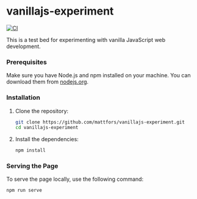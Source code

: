 # vanillajs-experiment
[![CI](https://github.com/mattfors/vanillajs-experiment/actions/workflows/main.yml/badge.svg)](https://github.com/mattfors/vanillajs-experiment/actions/workflows/main.yml)


This is a test bed for experimenting with vanilla JavaScript web development.

### Prerequisites

Make sure you have Node.js and npm installed on your machine. You can download them from [nodejs.org](https://nodejs.org/).

### Installation

1. Clone the repository:
    ```sh
    git clone https://github.com/mattfors/vanillajs-experiment.git
    cd vanillajs-experiment
    ```

2. Install the dependencies:
    ```sh
    npm install
    ```

### Serving the Page

To serve the page locally, use the following command:
```sh
npm run serve
